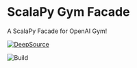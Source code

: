 # ScalaPy Gym Facade
A ScalaPy Facade for OpenAI Gym!

[![DeepSource](https://deepsource.io/gh/cric96/scalapy-gym.svg/?label=active+issues&show_trend=true&token=sesd4g2NALBojik4-0diuFj8)](https://deepsource.io/gh/cric96/scalapy-gym/?ref=repository-badge)

![Build](https://github.com/cric96/scalapy-gym/actions/workflows/build-and-deploy.yml/badge.svg)
